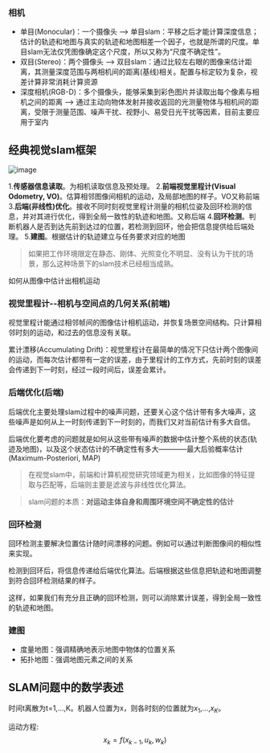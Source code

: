 ### 相机
- 单目(Monocular)：一个摄像头 --> 单目slam：平移之后才能计算深度信息；估计的轨迹和地图与真实的轨迹和地图相差一个因子，也就是所谓的尺度。单目slam无法仅凭图像确定这个尺度，所以又称为“尺度不确定性”。
- 双目(Stereo)：两个摄像头 --> 双目slam：通过比较左右眼的图像来估计距离，其测量深度范围与两相机间的距离(基线)相关。配置与标定较为复杂，视差计算非常消耗计算资源
- 深度相机(RGB-D)：多个摄像头，能够采集到彩色图片并读取出每个像素与相机之间的距离 --> 通过主动向物体发射并接收返回的光测量物体与相机间的距离，受限于测量范围、噪声干扰、视野小、易受日光干扰等因素，目前主要应用于室内

## 经典视觉slam框架

![image](https://user-images.githubusercontent.com/34792225/181693672-f2ab6685-ea25-46cf-8111-424257891c35.png)

1.<b>传感器信息读取</b>。为相机读取信息及预处理。
2.<b>前端视觉里程计(Visual Odometry, VO)</b>。估算相邻图像间相机的运动，及局部地图的样子。VO又称前端
3.<b>后端(非线性)优化</b>。接收不同时刻视觉里程计测量的相机位姿及回环检测的信息，并对其进行优化，得到全局一致性的轨迹和地图。又称后端
4.<b>回环检测</b>。判断机器人是否到达先前到达过的位置，若检测到回环，他会把信息提供给后端处理。
5.<b>建图</b>。根据估计的轨迹建立与任务要求对应的地图

> 如果把工作环境限定在静态、刚体、光照变化不明显、没有认为干扰的场景，那么这种场景下的slam技术已经相当成熟。

如何从图像中估计出相机运动

### 视觉里程计--相机与空间点的几何关系(前端)

视觉里程计能通过相邻帧间的图像估计相机运动，并恢复场景空间结构。只计算相邻时刻的运动，和过去的信息没有关联。

累计漂移(Accumulating Drift)：视觉里程计在最简单的情况下只估计两个图像间的运动，而每次估计都带有一定的误差，由于里程计的工作方式，先前时刻的误差会传递到下一时刻，经过一段时间后，误差会累计。


### 后端优化(后端)

后端优化主要处理slam过程中的噪声问题，还要关心这个估计带有多大噪声，这些噪声是如何从上一时刻传递到下一时刻的，而我们又对当前估计有多大自信。

后端优化要考虑的问题就是如何从这些带有噪声的数据中估计整个系统的状态(轨迹及地图)，以及这个状态估计的不确定性有多大————最大后验概率估计(Maximum-Posteriori, MAP)

> 在视觉slam中，前端和计算机视觉研究领域更为相关，比如图像的特征提取与匹配等，后端则主要是滤波与非线性优化算法。

> slam问题的本质：<b>对运动主体自身和周围环境空间不确定性的估计</b>


### 回环检测

回环检测主要解决位置估计随时间漂移的问题。例如可以通过判断图像间的相似性来实现。

检测到回环后，将信息传递给后端优化算法。后端根据这些信息把轨迹和地图调整到符合回环检测结果的样子。

这样，如果我们有充分且正确的回环检测，则可以消除累计误差，得到全局一致性的轨迹和地图。


### 建图

- 度量地图：强调精确地表示地图中物体的位置关系
- 拓扑地图：强调地图元素之间的关系


## SLAM问题中的数学表述

时间t离散为t=1,...,K。机器人位置为x，则各时刻的位置就为$x_1$,...,$x_K$。

运动方程:
$$ x_k=f\left(x_{k-1}, u_k, w_k\right)\tag{2.1} $$
